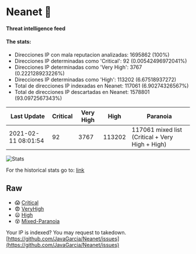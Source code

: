# Neanet :hocho:
#### Threat intelligence feed
#### The stats:

- Direcciones IP con mala reputacion analizadas: 1695862 (100%)
- Direcciones IP determinadas como 'Critical':  92 (0.00542496972041%)
- Direcciones IP determinadas como 'Very High':  3767 (0.222128923226%)
- Direcciones IP determinadas como 'High':  113202 (6.67518937272)
- Total de direcciones IP indexadas en Neanet:  117061 (6.90274326567%)
- Total de direcciones IP descartadas en Neanet:  1578801 (93.0972567343%)

| Last Update | Critical | Very High | High | Paranoia |
| --- | --- | --- | --- | --- |
| 2021-02-11 08:01:54 | 92 | 3767 | 113202 | 117061 mixed list (Critical + Very High + High)|

![Stats](https://docs.google.com/spreadsheets/d/e/2PACX-1vSnaNMIXVabIpDJjufMlzH7poXnshF3mgd8Is1g9ytUEzVsP5my4Trn8f-xkoLLQ38xpL3HtmUexLo6/pubchart?oid=501124687&format=image)

For the historical stats go to: [link](/stats.csv)
## Raw
- :scream: [Critical](https://raw.githubusercontent.com/JavaGarcia/Neanet/master/blacklists/neanet_critical.txt)
- :fearful: [VeryHigh](https://raw.githubusercontent.com/JavaGarcia/Neanet/master/blacklists/neanet_veryHigh.txtt)
- :frowning: [High](https://raw.githubusercontent.com/JavaGarcia/Neanet/master/blacklists/neanet_high.txt)
- :dizzy_face: [Mixed-Paranoia](https://raw.githubusercontent.com/JavaGarcia/Neanet/master/blacklists/neanet_all.txt)


Your IP is indexed? You may request to takedown. [https://github.com/JavaGarcia/Neanet/issues](https://github.com/JavaGarcia/Neanet/issues)





















































































































































































































































































































































































































































































































































































































































































































































































































































































































































































































































































































































































































































































































































































































































































































































































































































































































































































































































































































































































































































































































































































































































































































































































































































































































































































































































































































































































































































































































































































































































































































































































































































































































































































































































































































































































































































































































































































































































































































































































































































































































































































































































































